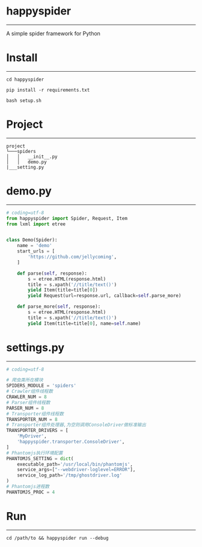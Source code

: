 # happyspider
---
A simple spider framework for Python
# Install
---
`cd happyspider`

`pip install -r requirements.txt`

`bash setup.sh`
# Project
---
```
project
└───spiders
│   │   __init__.py
│   │   demo.py
|___setting.py
```
# demo.py
---
```py
# coding=utf-8
from happyspider import Spider, Request, Item
from lxml import etree


class Demo(Spider):
    name = 'demo'
    start_urls = [
        'https://github.com/jellycoming',
    ]

    def parse(self, response):
        s = etree.HTML(response.html)
        title = s.xpath('//title/text()')
        yield Item(title=title[0])
        yield Request(url=response.url, callback=self.parse_more)

    def parse_more(self, response):
        s = etree.HTML(response.html)
        title = s.xpath('//title/text()')
        yield Item(title=title[0], name=self.name)
```
# settings.py
---
```py
# coding=utf-8

# 爬虫类所在模块
SPIDERS_MODULE = 'spiders'
# Crawler组件线程数
CRAWLER_NUM = 8
# Parser组件线程数
PARSER_NUM = 8
# Transporter组件线程数
TRANSPORTER_NUM = 8
# Transporter组件处理器,为空则调用ConsoleDriver做标准输出
TRANSPORTER_DRIVERS = [
    'MyDriver',
    'happyspider.transporter.ConsoleDriver',
]
# Phantomjs执行环境配置
PHANTOMJS_SETTING = dict(
    executable_path='/usr/local/bin/phantomjs',
    service_args=["--webdriver-loglevel=ERROR"],
    service_log_path='/tmp/ghostdriver.log'
)
# Phantomjs进程数
PHANTOMJS_PROC = 4
```
# Run
---
`cd /path/to && happyspider run --debug`

